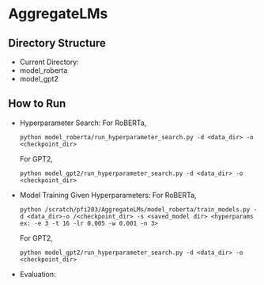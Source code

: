 # AggregateLMs

## Directory Structure
- Current Directory:
- model_roberta
- model_gpt2
## How to Run
- Hyperparameter Search:
   For RoBERTa,
   ```
   python model_roberta/run_hyperparameter_search.py -d <data_dir> -o <checkpoint_dir>
   ```
   For GPT2,
   ```
   python model_gpt2/run_hyperparameter_search.py -d <data_dir> -o <checkpoint_dir>
   ```
- Model Training Given Hyperparameters:
  For RoBERTa,
   ```
   python /scratch/pfi203/AggregateLMs/model_roberta/train_models.py -d <data_dir>-o /<checkpoint_dir> -s <saved_model dir> <hyperparams ex: -e 3 -t 16 -lr 0.005 -w 0.001 -n 3>

   ```
   For GPT2,
   ```
   python model_gpt2/run_hyperparameter_search.py -d <data_dir> -o <checkpoint_dir>
   ```
- Evaluation:
